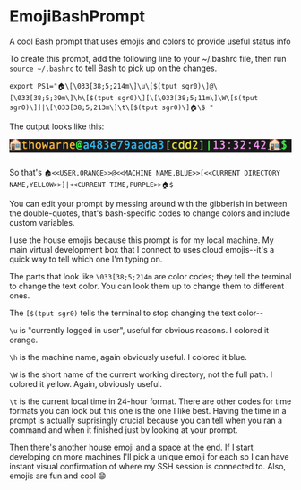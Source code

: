 # EmojiBashPrompt
A cool Bash prompt that uses emojis and colors to provide useful status info

To create this prompt, add the following line to your ~/.bashrc file, then run `source ~/.bashrc` to tell Bash to pick up on the changes.

`export PS1="🏠\[\033[38;5;214m\]\u\[$(tput sgr0)\]@\[\033[38;5;39m\]\h\[$(tput sgr0)\][\[\033[38;5;11m\]\W\[$(tput sgr0)\]]|\[\033[38;5;213m\]\t\[$(tput sgr0)\]🏠\$ "`

The output looks like this:

![prompt](https://raw.githubusercontent.com/tomwarner13/EmojiBashPrompt/master/prompt.png)

So that's `🏠<<USER,ORANGE>>@<<MACHINE NAME,BLUE>>[<<CURRENT DIRECTORY NAME,YELLOW>>]|<<CURRENT TIME,PURPLE>>🏠$ `

You can edit your prompt by messing around with the gibberish in between the double-quotes, that's bash-specific codes to change colors and include custom variables.

I use the house emojis because this prompt is for my local machine. My main virtual development box that I connect to uses cloud emojis--it's a quick way to tell which one I'm typing on.

The parts that look like `\033[38;5;214m` are color codes; they tell the terminal to change the text color. You can look them up to change them to different ones.

The `[$(tput sgr0)` tells the terminal to stop changing the text color--

`\u` is "currently logged in user", useful for obvious reasons. I colored it orange.

`\h` is the machine name, again obviously useful. I colored it blue.

`\W` is the short name of the current working directory, not the full path. I colored it yellow. Again, obviously useful.

`\t` is the current local time in 24-hour format. There are other codes for time formats you can look but this one is the one I like best. Having the time in a prompt is actually suprisingly crucial because you can tell when you ran a command and when it finished just by looking at your prompt.

Then there's another house emoji and a space at the end. If I start developing on more machines I'll pick a unique emoji for each so I can have instant visual confirmation of where my SSH session is connected to. Also, emojis are fun and cool 😄
